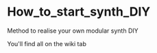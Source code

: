 # How_to_start_synth_DIY
Method to realise your own modular synth DIY

You'll find all on the wiki tab
